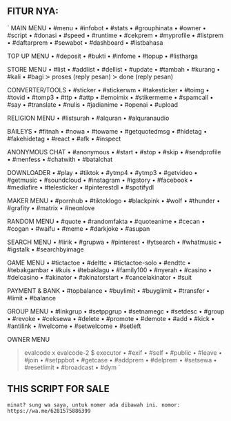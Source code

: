 ## FITUR NYA:
`
MAIN MENU
• #menu
• #infobot
• #stats
• #grouphinata
• #owner
• #script
• #donasi
• #speed
• #runtime
• #cekprem
• #myprofile
• #listprem
• #daftarprem
• #sewabot
• #dashboard
• #listbahasa

 TOP UP MENU
• #deposit
• #bukti
• #infome
• #topup
• #listharga

 STORE MENU
• #list
• #addlist
• #dellist
• #update
• #tambah
• #kurang
• #kali
• #bagi
 ≻ proses (reply pesan)
 ≻ done (reply pesan)

 CONVERTER/TOOLS
• #sticker
• #stickerwm
• #takesticker
• #toimg
• #tovid
• #tomp3
• #ttp
• #attp
• #emoimix
• #stikermeme
• #spamcall
• #say
• #translate
• #nulis
• #jadianime
• #openai
• #upload

 RELIGION MENU
• #listsurah
• #alquran
• #alquranaudio
 
 BAILEYS
• #fitnah
• #nowa
• #towame
• #getquotedmsg
• #hidetag
• #fakehidetag
• #react
• #afk
• #inspect
  
 ANONYMOUS CHAT
• #anonymous
• #start
• #stop
• #skip
• #sendprofile
• #menfess
• #chatwith
• #batalchat

 DOWNLOADER
• #play
• #tiktok
• #ytmp4
• #ytmp3
• #getvideo
• #getmusic
• #soundcloud
• #instagram
• #igstory
• #facebook 
• #mediafire
• #telesticker
• #pinterestdl
• #spotifydl

 MAKER MENU
• #pornhub
• #tiktoklogo
• #blackpink
• #wolf
• #thunder
• #grafity
• #matrix
• #neonlove
  
 RANDOM MENU
• #quote
• #randomfakta
• #quoteanime
• #cecan
• #cogan
• #waifu
• #meme
• #darkjoke
• #asupan
  
 SEARCH MENU
• #lirik
• #grupwa
• #pinterest
• #ytsearch
• #whatmusic
• #igstalk
• #searchbyimage
  
 GAME MENU
• #tictactoe
• #delttc
• #tictactoe-solo
• #endttc
• #tebakgambar
• #kuis
• #tebaklagu
• #family100
• #nyerah
• #casino
• #delcasino
• #akinator
• #akinatorstart
• #cancelakinator
• #suit
  
 PAYMENT & BANK
• #topbalance
• #buylimit
• #buyglimit
• #transfer
• #limit
• #balance
  
 GROUP MENU
• #linkgrup
• #setppgrup
• #setnamegc
• #setdesc
• #group
• #revoke
• #ceksewa
• #delete
• #promote
• #demote
• #add
• #kick
• #antilink
• #welcome
• #setwelcome
• #setleft
  
 OWNER MENU
 > evalcode
 x evalcode-2
 $ executor
• #exif
• #self
• #public
• #leave
• #join
• #setppbot
• #getcase
• #addprem
• #delprem
• #setsewa
• #resetlimit
• #broadcast
• #dym
`

## THIS SCRIPT FOR SALE
`
minat? sung wa saya, untuk nomer ada dibawah ini.
nomor: https://wa.me/6281575886399
`
